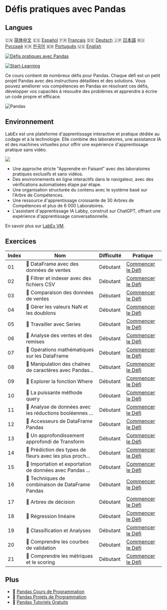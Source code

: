 # Défis pratiques avec Pandas

## Langues

🇨🇳 [简体中文](README_zh.md) 🇪🇸 [Español](README_es.md) 🇫🇷 [Français](README_fr.md) 🇩🇪 [Deutsch](README_de.md) 🇯🇵 [日本語](README_ja.md) 🇷🇺 [Русский](README_ru.md) 🇰🇷 [한국어](README_ko.md) 🇧🇷 [Português](README_pt.md) 🇺🇸 [English](README.md) 

[![Défis pratiques avec Pandas](https://cover-creator.labex.io/pandas-practice-challenges.png?lang=fr)](https://labex.io/fr/courses/pandas-practice-challenges)

[![Start-Learning](https://img.shields.io/badge/Start-Learning-whitesmoke?style=for-the-badge)](https://labex.io/fr/courses/pandas-practice-challenges)

Ce cours contient de nombreux défis pour Pandas. Chaque défi est un petit projet Pandas avec des instructions détaillées et des solutions. Vous pouvez améliorer vos compétences en Pandas en résolvant ces défis, développer vos capacités à résoudre des problèmes et apprendre à écrire un code propre et efficace.

![Pandas](https://img.shields.io/badge/Pandas-whitesmoke?style=for-the-badge&logo=pandas)


## Environnement

LabEx est une plateforme d'apprentissage interactive et pratique dédiée au codage et à la technologie. Elle combine des laboratoires, une assistance IA et des machines virtuelles pour offrir une expérience d'apprentissage pratique sans vidéo.

![](https://tutorial-screenshot.getvm.io/images/vm-1725247253.png)

- Une approche stricte "Apprendre en Faisant" avec des laboratoires pratiques exclusifs et sans vidéos.
- Des environnements en ligne interactifs dans le navigateur, avec des vérifications automatisées étape par étape.
- Une organisation structurée du contenu avec le système basé sur l'Arbre de Compétences.
- Une ressource d'apprentissage croissante de 30 Arbres de Compétences et plus de 6 000 Laboratoires.
- L'assistant d'apprentissage IA Labby, construit sur ChatGPT, offrant une expérience d'apprentissage conversationnelle.

En savoir plus sur [LabEx VM](https://support.labex.io/using-labex/virtual-machine).

## Exercices

|   Index | Nom                                                      | Difficulté   | Pratique                                                                                                                               |
|---------|----------------------------------------------------------|--------------|----------------------------------------------------------------------------------------------------------------------------------------|
|      01 | 🎯 DataFrame avec des données de ventes                  | Débutant     | <a target='_blank' href='https://labex.io/fr/labs/python-dataframe-with-sales-data-22107'>Commencer le Défi</a>                        |
|      02 | 🎯 Filtrer et indexer avec des fichiers CSV              | Débutant     | <a target='_blank' href='https://labex.io/fr/labs/python-filtering-and-indexing-with-csv-67543'>Commencer le Défi</a>                  |
|      03 | 🎯 Comparaison des données de ventes                     | Débutant     | <a target='_blank' href='https://labex.io/fr/labs/python-sales-data-comparison-92717'>Commencer le Défi</a>                            |
|      04 | 🎯 Gérer les valeurs NaN et les doublons                 | Débutant     | <a target='_blank' href='https://labex.io/fr/labs/python-handling-nan-and-duplicates-189438'>Commencer le Défi</a>                     |
|      05 | 🎯 Travailler avec Series                                | Débutant     | <a target='_blank' href='https://labex.io/fr/labs/python-working-with-series-67550'>Commencer le Défi</a>                              |
|      06 | 🎯 Analyse des ventes et des remises                     | Débutant     | <a target='_blank' href='https://labex.io/fr/labs/python-analyzing-sales-and-discounts-23740'>Commencer le Défi</a>                    |
|      07 | 🎯 Opérations mathématiques sur les DataFrame            | Débutant     | <a target='_blank' href='https://labex.io/fr/labs/python-dataframe-math-operations-172040'>Commencer le Défi</a>                       |
|      08 | 🎯 Manipulation des chaînes de caractères avec Pandas... | Débutant     | <a target='_blank' href='https://labex.io/fr/labs/python-pandas-string-manipulation-for-e-commerce-data-29301'>Commencer le Défi</a>   |
|      09 | 🎯 Explorer la fonction Where                            | Débutant     | <a target='_blank' href='https://labex.io/fr/labs/python-exploring-the-where-function-53379'>Commencer le Défi</a>                     |
|      10 | 🎯 La puissante méthode query                            | Débutant     | <a target='_blank' href='https://labex.io/fr/labs/python-the-powerful-query-method-29827'>Commencer le Défi</a>                        |
|      11 | 🎯 Analyse de données avec les réductions booléennes ... | Débutant     | <a target='_blank' href='https://labex.io/fr/labs/python-pandas-boolean-reductions-data-analysis-53381'>Commencer le Défi</a>          |
|      12 | 🎯 Accesseurs de DataFrame Pandas                        | Débutant     | <a target='_blank' href='https://labex.io/fr/labs/python-pandas-dataframe-accessors-47122'>Commencer le Défi</a>                       |
|      13 | 🎯 Un approfondissement approfondi de Transform          | Débutant     | <a target='_blank' href='https://labex.io/fr/labs/python-a-deep-dive-into-transform-23742'>Commencer le Défi</a>                       |
|      14 | 🎯 Prédiction des types de fleurs avec les plus proch... | Débutant     | <a target='_blank' href='https://labex.io/fr/labs/sklearn-predicting-flower-types-with-nearest-neighbors-256147'>Commencer le Défi</a> |
|      15 | 🎯 Importation et exportation de données avec Pandas ... | Débutant     | <a target='_blank' href='https://labex.io/fr/labs/python-pandas-io-data-ingestion-and-export-47120'>Commencer le Défi</a>              |
|      16 | 🎯 Techniques de combinaison de DataFrame Pandas         | Débutant     | <a target='_blank' href='https://labex.io/fr/labs/python-pandas-dataframe-combination-techniques-16435'>Commencer le Défi</a>          |
|      17 | 🎯 Arbres de décision                                    | Débutant     | <a target='_blank' href='https://labex.io/fr/labs/python-decision-trees-92597'>Commencer le Défi</a>                                   |
|      18 | 🎯 Régression linéaire                                   | Débutant     | <a target='_blank' href='https://labex.io/fr/labs/python-linear-regression-185171'>Commencer le Défi</a>                               |
|      19 | 🎯 Classification et Analyses                            | Débutant     | <a target='_blank' href='https://labex.io/fr/labs/python-clustering-and-insights-198286'>Commencer le Défi</a>                         |
|      20 | 🎯 Comprendre les courbes de validation                  | Débutant     | <a target='_blank' href='https://labex.io/fr/labs/python-understanding-validation-curves-106940'>Commencer le Défi</a>                 |
|      21 | 🎯 Comprendre les métriques et le scoring                | Débutant     | <a target='_blank' href='https://labex.io/fr/labs/python-understanding-metrics-and-scoring-185172'>Commencer le Défi</a>               |

## Plus

- 🔗 [Pandas Cours de Programmation](https://github.com/labex-labs/awesome-programming-courses)
- 🔗 [Pandas Projets de Programmation](https://github.com/labex-labs/awesome-programming-projects)
- 🔗 [Pandas Tutoriels Gratuits](https://github.com/labex-labs/pandas-free-tutorials)

